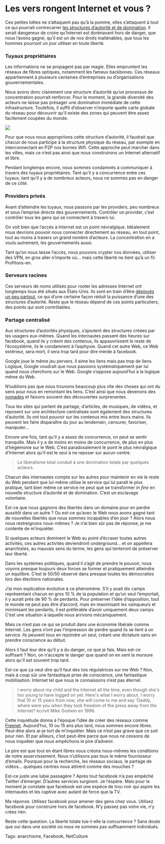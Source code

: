# Les vers rongent Internet et vous ?

Ces petites bêtes ne s’attaquent pas qu’à la pomme, elles s’attaquent à tout ce qui pourrait contrecarrer [les structures d’autorité et de domination](http://blog.tcrouzet.com/2010/02/11/anarchisme-emancipation/). Il serait dangereux de croire qu’Internet est dorénavant hors de danger, que nous l’avons gagné, qu’il est un de nos droits inaliénables, que tous les hommes pourront un jour utiliser en toute liberté.<span id="more-14545"></span>

### Tuyaux propriétaires

Les informations ne se propagent pas par magie. Elles empruntent les réseaux de fibres optiques, notamment les fameux backbones. Ces réseaux appartiennent à plusieurs centaines d’entreprises ou d’organisations gouvernementales.

Nous avons donc clairement une structure d’autorité qu’un processus de concentration pourrait renforcer. Pour le moment, la grande diversité des acteurs ne laisse pas présager une domination immédiate de cette infrastructure. Toutefois, il suffit d’observer n’importe quelle carte globale du réseau pour découvrir qu’il existe des zones qui peuvent être assez facilement coupées du monde.

![](http://blog.tcrouzet.comhttps://tcrouzet.com/images_tc/2010/02/glasvegels1.jpg)

Pour que nous nous appropriions cette structure d’autorité, il faudrait que chacun de nous participe à la structure physique du réseau, par exemple en interconnectant en P2P nos bornes Wifi. Cette approche peut marcher dans les villes, mais ce n’est pas ainsi que nous construirons un Internet alternatif et libre.

Pendant longtemps encore, nous sommes condamnés à communiquer à travers des tuyaux propriétaires. Tant qu’il y a concurrence entre ces tuyaux, tant qu’il y a de nombreux acteurs, nous ne sommes pas en danger de ce côté.

### Providers privés

Avant d’atteindre les tuyaux, nous passons par les providers, peu nombreux et sous l’emprise directe des gouvernements. Contrôler un provider, c’est contrôler tous les gens qui se connectent à travers lui.

On voit bien que l’accès à Internet est un point névralgique. Idéalement nous devrions pouvoir nous connecter directement au réseau, en tout point, tout au moins à travers un grand nombre d’acteurs. La concentration en a voulu autrement, les gouvernements aussi.

Tant qu’on nous laisse l’accès, nous pouvons crypter nos données, utiliser des VPN, en gros aller n’importe où… mais cette liberté ne tient qu’à un fil. Profitons-en.

### Serveurs racines

Ces serveurs de noms utilisés pour rooter les adresses Internet ont longtemps tous été situés aux États-Unis. Ils sont en train d’être [déployés un peu partout](http://www.root-servers.org/), ce qui d’une certaine façon réduit la puissance d’une des structures d’autorité. Reste que le réseau dépend de ces points particuliers, des points qui sont contrôlables.

### Partage centralisé

Aux structures d’autorités physiques, s’ajoutent des structures créées par les usagers eux-mêmes. Quand les internautes passent des heures sur facebook, quand ils y créent des contenus, ils appauvrissent le reste de l’écosystème, ils le condamnent à l’asphyxie. Quand cet autre Web, ce Web extérieur, sera mort, il sera trop tard pour dire merde à facebook.

Google joue le même jeu pervers. Il aime les liens mais pas trop de liens. Logique, Google voudrait que nous passions systématiquement par lui quand nous cherchons sur le Web. Google s’oppose aujourd’hui à la logique même du Web.

N’oublions pas que nous trouvons beaucoup plus vite des choses qui ont du sens pour nous en remontant les liens. C’est ainsi que nous devenons des [nomades](http://blog.tcrouzet.com/alternative-nomade/) et faisons souvent des découvertes surprenantes.

Tous les sites qui parlent de partage, d’articles, de musiques, de vidéos, et reposent sur une architecture centralisée sont également des structures d’autorité. Ils ont tout pouvoir sur les contenus mis entre leurs mains. Ils peuvent les faire disparaître du jour au lendemain, censurer, favoriser, manipuler…

Encore une fois, tant qu’il y a assez de concurrence, on peut se sentir tranquille. Mais il y a de moins en moins de concurrence, de plus en plus d’hégémonie sur le Web. C’est paradoxalement le point le plus névralgique d’Internet alors qu’il est le seul à ne reposer sur aucun centre.

> Le libéralisme total conduit à une domination totale par quelques acteurs.

Chacun des internautes compte sur les autres pour maintenir en vie le reste du Web pendant que lui-même utilise le service qui lui paraît le plus pratique, tant bien même ce service ne peut que se transformer *in fine* en nouvelle structure d’autorité et de domination. C’est un esclavage volontaire.

Est-ce que nous gagnons des libertés dans un domaine pour en perdre aussitôt dans un autre ? Ou est-ce qu’avec le Web nous avons gagné tant de nouvelles libertés que nous sommes incapables d’en jouir ? Alors nous nous restreignons nous-mêmes ? Je n’ai bien sûr pas de réponse, je me contente de m’inquiéter.

Si quelques acteurs dominent le Web au point d’écraser toutes autres activités, ces autres activités deviendront underground… et on appellera anarchistes, au mauvais sens du terme, les gens qui tenteront de préserver leur liberté.

Dans les systèmes politiques, quand il s’agit de prendre le pouvoir, nous voyons presque toujours deux forces se former et pratiquement atteindre un équilibre. C’est le 50/50 observé dans presque toutes les démocraties lors des élections nationales.

J’ai mon explication évolutive à ce phénomène. S’il y avait dix camps représentant chacun en gros 10 % de la population et qu’un seul l’emportait, il y aurait près de 90 % de perdants. Pour préserver l’idée d’opposition, tout le monde ne peut pas être d’accord, mais en maximisant les vainqueurs et minimisant les perdants, il est préférable d’avoir uniquement deux camps. C’est une situation à laquelle nous arrivons mécaniquement.

Mais ce n’est pas ce qui se produit dans une économie libérale comme Internet. Les gens n’ont pas l’impression de perdre quand ils se lient à un service. Ils peuvent tous en rejoindre un seul, créant une dictature sans en prendre conscience au début.

Alors il faut leur dire qu’il y a du danger, ce que je fais. Mais est-ce suffisant ? Non, on n’accepte le danger que quand on en sent la morsure alors qu’il est souvent trop tard.

Est-ce que ça veut dire qu’il faut des lois régulatrices sur me Web ? Non, mais à coup sûr une fantastique prise de conscience, une fantastique mobilisation. Internet tel que nous le connaissons n’est pas éternel.

> I worry about my child and the Internet all the time, even though she's too young to have logged on yet. Here's what I worry about. I worry that 10 or 15 years from now, she will come to me and say 'Daddy, where were you when they took freedom of the press away from the Internet? écrivit Mike Godwin en 1996.

Cette inquiétude donna à l'époque l’idée de créer des réseaux comme [Freenet](http://freenetproject.org/fr/index.html). Aujourd’hui, 10 ou 15 ans plus tard, nous sommes encore libres. Peut-être alors ai-je tort de m’inquiéter. Mais ce n’est pas grave que ce soit pour rien. Et par ailleurs, c’est peut-être parce que nous ne cessons de nous inquiéter que nous empêchons le pire d’advenir.

Le pire est que tout en étant libres nous créons nous-mêmes les conditions de notre asservissement. Nous n’utilisons pas tous le même fournisseur d’emails. Pourquoi pour la recherche, les réseaux sociaux, le partage de vidéos… quelques centres nous attirent comme des mouches ?

Est-ce juste une lubie passagère ? Après tout facebook n’a pas empêché Twitter d’émerger. D’autres services surgiront. Je l’espère. Mais pour le moment je constate que facebook est une espèce de trou noir qui aspire les internautes et les captive avec autant de force que la TV.

Ma réponse. Utilisez facebook pour amener des gens chez vous. Utilisez facebook pour construire hors de facebook. N’y passez pas votre vie, n’y créez rien.

Reste cette question. La liberté totale tue-t-elle la concurrence ? Sans doute que oui dans une société où nous ne sommes pas suffisamment individués.

Tags: anarchisme, Facebook, NetCulture